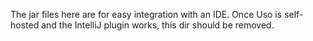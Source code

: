 The jar files here are for easy integration with an IDE. Once Uso is self-hosted and the IntelliJ plugin works, 
this dir should be removed.